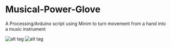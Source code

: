 Musical-Power-Glove
===================

A Processing/Arduino script using Minim to turn movement from a hand into a music instrument

![alt tag](http://i.imgur.com/QlazrR6.jpg)
![alt tag](http://i.imgur.com/6qJZsqg.jpg)
